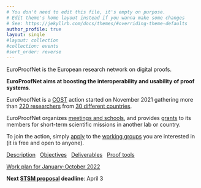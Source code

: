```yaml
---
# You don't need to edit this file, it's empty on purpose.
# Edit theme's home layout instead if you wanna make some changes
# See: https://jekyllrb.com/docs/themes/#overriding-theme-defaults
author_profile: true
layout: single
#layout: collection
#collection: events
#sort_order: reverse
---
```


EuroProofNet is the European research network on digital proofs.

**EuroProofNet aims at boosting the interoperability and usability of
proof systems**.

EuroProofNet is a [COST](http://cost.eu) action started on November 2021
gathering more than [220 researchers](https://www.cost.eu/actions/CA20111/#tabs+Name:Working%20Groups%20and%20Membership) from [30 different countries](../groups).

EuroProofNet organizes [meetings and schools](../events), and provides
[grants](../grants) to its members for short-term scientific missions
in another lab or country.

To join the action, simply
[apply](https://e-services.cost.eu/action/CA20111/working-groups/apply)
to the [working groups](../wg) you are interested in (it is free and open to anyone).

[Description](../description) &nbsp; [Objectives](../objectives) &nbsp; [Deliverables](../deliverables) &nbsp; [Proof tools](../tools)

[Work plan for January-October 2022](../work-plan-1)

**Next [STSM proposal](../grants) deadline**: April 3

<!--**Next meeting**: February 10-11, Valencia, Spain,
[WG3 kick-off meeting](https://europroofnet.github.io/wg3-meeting1)-->
